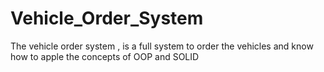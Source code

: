 # Vehicle_Order_System
The vehicle order system , is a full system to order the vehicles and know how to apple the concepts of OOP and SOLID
